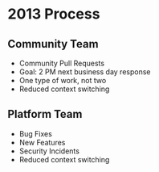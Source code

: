 <!SLIDE>
# 2013 Process

## Community Team

 * Community Pull Requests
 * Goal: 2 PM next business day response
 * One type of work, not two
 * Reduced context switching

## Platform Team

 * Bug Fixes
 * New Features
 * Security Incidents
 * Reduced context switching

